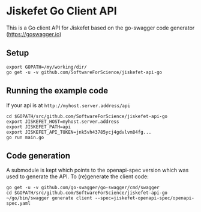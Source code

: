# Jiskefet Go Client API
This is a Go client API for Jiskefet based on the go-swagger code generator (https://goswagger.io)


## Setup
```
export GOPATH=/my/working/dir/
go get -u -v github.com/SoftwareForScience/jiskefet-api-go
```


## Running the example code
If your api is at `http://myhost.server.address/api`

```
cd $GOPATH/src/github.com/SoftwareForScience/jiskefet-api-go
export JISKEFET_HOST=myhost.server.address
export JISKEFET_PATH=api
export JISKEFET_API_TOKEN=jnk5vh43785ycj4gdvlvm84fg...
go run main.go
```


## Code generation
A submodule is kept which points to the openapi-spec version which was used to generate the API.
To (re)generate the client code:
```
go get -u -v github.com/go-swagger/go-swagger/cmd/swagger
cd $GOPATH/src/github.com/SoftwareForScience/jiskefet-api-go
~/go/bin/swagger generate client --spec=jiskefet-openapi-spec/openapi-spec.yaml
```
